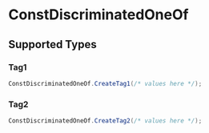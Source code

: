 # ConstDiscriminatedOneOf


## Supported Types

### Tag1

```csharp
ConstDiscriminatedOneOf.CreateTag1(/* values here */);
```

### Tag2

```csharp
ConstDiscriminatedOneOf.CreateTag2(/* values here */);
```
